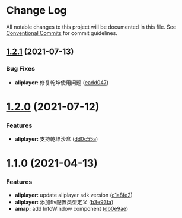 # Change Log

All notable changes to this project will be documented in this file.
See [Conventional Commits](https://conventionalcommits.org) for commit guidelines.

## [1.2.1](https://github.com/pansyjs/react-components/compare/@pansy/react-aliplayer@1.2.0...@pansy/react-aliplayer@1.2.1) (2021-07-13)


### Bug Fixes

* **aliplayer:** 修复乾坤使用问题 ([eadd047](https://github.com/pansyjs/react-components/commit/eadd047ff98e7cdd67d4089ce85e26a25cd71325))





# [1.2.0](https://github.com/pansyjs/react-components/compare/@pansy/react-aliplayer@1.1.0...@pansy/react-aliplayer@1.2.0) (2021-07-12)


### Features

* **aliplayer:** 支持乾坤沙盒 ([dd0c55a](https://github.com/pansyjs/react-components/commit/dd0c55afe7c5662dfc36d203adf667647ab98c4c))





# 1.1.0 (2021-04-13)


### Features

* **aliplayer:** update aliplayer sdk version ([c1a8fe2](https://github.com/pansyjs/react-components/commit/c1a8fe2adae92f146df7151abab0a84d7b64b3b1))
* **aliplayer:** 添加flv配置类型定义 ([b3e93fa](https://github.com/pansyjs/react-components/commit/b3e93fa12c0d450f503786baca4d414233939f9f))
* **amap:** add InfoWindow component ([db0e9ae](https://github.com/pansyjs/react-components/commit/db0e9ae551b7d08b21b312f2534c2fa3a232b2f5))
